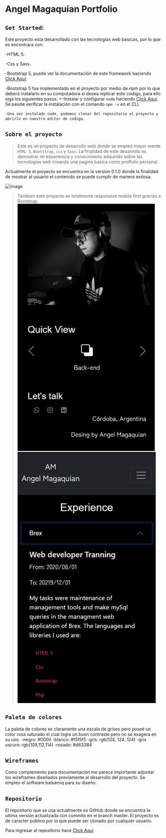 # Angel Magaquian Portfolio

## `Get Started`:

Este proyecto esta desarrollado con las tecnologias web basicas, por lo que es encontrara con:

-HTML 5.

-Css y Sass.

-Bootstrap 5, puede ver la documentación de este framework haciendo [Click Aquí](https://getbootstrap.com/docs/5.0/getting-started/introduction/).

-Bootstrap 5 fue implementado en el proyecto por medio de npm por lo que deberá instalarlo en su computadora si desea replicar este codigo, para ello siga los siguientes pasos:
    >-Instalar y configurar `node` haciendo [Click Aquí](https://nodejs.org/en/). Se peude verificar la instalación con el comando `npm -v` en el CLI.

    -Una vez instalado node, podemos clonar del repositorio el proyecto y abrirlo en nuestro editor de codigo.

## `Sobre el proyecto`

>Este es un proyecto de desarrollo web donde se empleó mayor mente `HTML 5`, `Bootstrap`, `css` y `Sass`.
La finalidad de este desarrollo es demostrar mi experiencia y conocimiento adquirido sobre las tecnologias web creando una pagina basica
como protfolio personal.

Actualmente el proyecto se encuentra en la version 0.1.0 donde la finalidad de mostrar al usuario el contenido se puede cumplir de manera exitosa. 

![image](./assets/portfolio.gif)

>Tambien este proyecto es totalmente responsive mobile first gracias a Bootstrap.
![image](./assets/responsive1.png)
![image](./assets/responsive2.png)

## `Paleta de colores`

La paleta de colores es claramente una escala de grises pero poseé un color rosa saturado el cual logra un buen contraste pero no se exagera en su uso.
-negro: #0000
-blanco: #f5f5f5
-gris: rgb(124, 124, 124)
-gris oscuro: rgb(109,112,114)
-rosado: #d63384

## `Wireframes`

Como complemento para documentación me parece importante adjuntar los wireframes diseñados previamente al desarrollo del proyecto. Se empleo el software balsamiq para su diseño.

## `Repositorio`

El repositorio que se usa actualmente es GitHub donde se encuentra la ultima versión actualizada con commits en el branch master. El proyecto es de caracter público por lo que puede ser clonado por cualquier usuario.

Para ingresar al repositorio hace [Click Aquí](https://github.com/AngelMagaquian/web-dev)